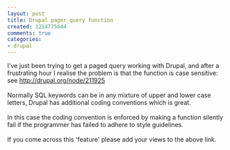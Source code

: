 ```yaml
---
layout: post
title: Drupal pager_query function
created: 1214775644
comments: true
categories:
- drupal
---
```

I've just been trying to get a paged query working with Drupal, and after a frustrating hour I realise the problem is that the function is case sensitive: see http://drupal.org/node/211925<br />
<br />
Normally SQL keywords can be in any mixture of upper and lower case letters, Drupal has additional coding conventions which is great.<br />
<br />
In this case the coding convention is enforced by making a function silently fail if the programmer has failed to adhere to style guidelines.<br />
<br />
If you come across this 'feature' please add your views to the above link. 
